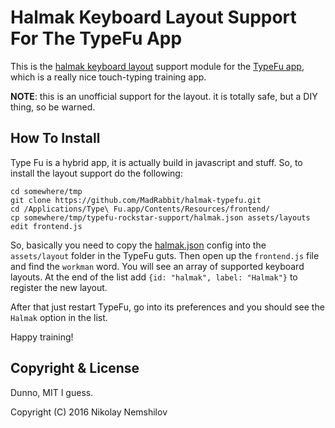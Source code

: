 # Halmak Keyboard Layout Support For The TypeFu App

This is the [halmak keyboard layout](https://github.com/MadRabbit/halmak)
support module for the [TypeFu app](http://type-fu.com), which is a really
nice touch-typing training app.

__NOTE__: this is an unofficial support for the layout. it is totally safe, but
a DIY thing, so be warned.

## How To Install

Type Fu is a hybrid app, it is actually build in javascript and stuff. So, to
install the layout support do the following:

```
cd somewhere/tmp
git clone https://github.com/MadRabbit/halmak-typefu.git
cd /Applications/Type\ Fu.app/Contents/Resources/frontend/
cp somewhere/tmp/typefu-rockstar-support/halmak.json assets/layouts
edit frontend.js
```

So, basically you need to copy the [halmak.json](halmak.json) config into
the `assets/layout` folder in the TypeFu guts. Then open up the `frontend.js`
file and find the `workman` word. You will see an array of supported keyboard
layouts. At the end of the list add `{id: "halmak", label: "Halmak"}` to
register the new layout.

After that just restart TypeFu, go into its preferences and you should see the
`Halmak` option in the list.

Happy training!

## Copyright & License

Dunno, MIT I guess.

Copyright (C) 2016 Nikolay Nemshilov
